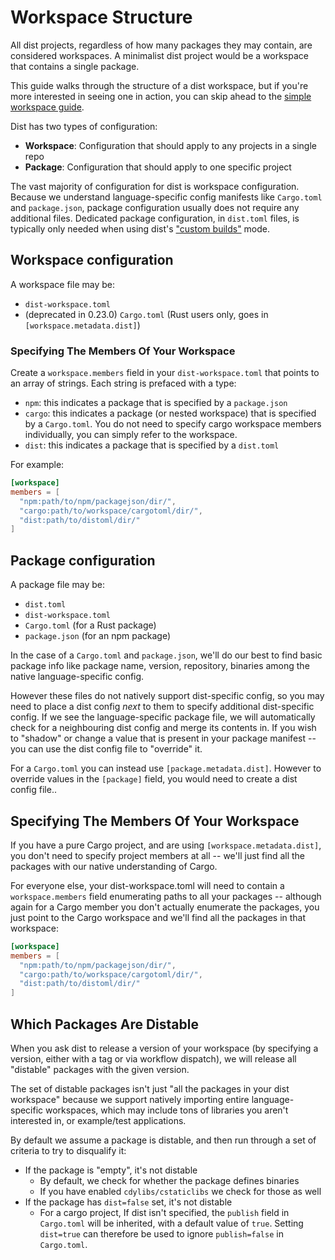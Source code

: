 # Workspace Structure

All dist projects, regardless of how many packages they may contain, are
considered workspaces. A minimalist dist project would be a workspace that
contains a single package.

This guide walks through the structure of a dist workspace, but if you're more interested in seeing one in action, you can skip ahead to the [simple workspace guide][simple-guide].

Dist has two types of configuration:

- **Workspace**: Configuration that should apply to any projects in a single repo
- **Package**: Configuration that should apply to one specific project

The vast majority of configuration for dist is workspace configuration. Because
we understand language-specific config manifests like `Cargo.toml` and
`package.json`, package configuration usually does not require any additional
files. Dedicated package configuration, in `dist.toml` files, is typically only needed when using dist's ["custom builds"][custom-builds] mode.

## Workspace configuration

A workspace file may be:

* `dist-workspace.toml`
* (deprecated in 0.23.0) `Cargo.toml` (Rust users only, goes in `[workspace.metadata.dist]`)

### Specifying The Members Of Your Workspace

Create a `workspace.members` field in your `dist-workspace.toml` that points to
an array of strings. Each string is prefaced with a type:

- `npm`: this indicates a package that is specified by a `package.json`
- `cargo`: this indicates a package (or nested workspace) that is specified by a `Cargo.toml`. You do not need to specify cargo workspace members individually, you can simply refer to the workspace.
- `dist`: this indicates a package that is specified by a `dist.toml`

For example:

```toml
[workspace]
members = [
  "npm:path/to/npm/packagejson/dir/",
  "cargo:path/to/workspace/cargotoml/dir/",
  "dist:path/to/distoml/dir/"
]
```

## Package configuration

A package file may be:

* `dist.toml`
* `dist-workspace.toml`
* `Cargo.toml` (for a Rust package)
* `package.json` (for an npm package)

In the case of a `Cargo.toml` and `package.json`, we'll do our best to find basic package
info like package name, version, repository, binaries among the native language-specific config.

However these files do not natively support dist-specific config, so you may
need to place a dist config *next* to them to specify additional dist-specific
config. If we see the language-specific package file, we will automatically
check for a neighbouring dist config and merge its contents in. If you wish to
"shadow" or change a value that is present in your package manifest -- you can
use the dist config file to "override" it.

For a `Cargo.toml` you can instead use `[package.metadata.dist]`. However to
override values in the `[package]` field, you would need to create a dist
config file..


## Specifying The Members Of Your Workspace

If you have a pure Cargo project, and are using `[workspace.metadata.dist]`, you don't
need to specify project members at all -- we'll just find all the packages with our
native understanding of Cargo.

For everyone else, your dist-workspace.toml will need to contain a `workspace.members` field enumerating paths to all your packages -- although again for a Cargo member you
don't actually enumerate the packages, you just point to the Cargo workspace
and we'll find all the packages in that workspace:

```toml
[workspace]
members = [
  "npm:path/to/npm/packagejson/dir/",
  "cargo:path/to/workspace/cargotoml/dir/",
  "dist:path/to/distoml/dir/"
]
```

## Which Packages Are Distable

When you ask dist to release a version of your workspace (by specifying a
version, either with a tag or via workflow dispatch), we will release all "distable" packages with the
given version.

The set of distable packages isn't just "all the packages in your dist workspace"
because we support natively importing entire language-specific workspaces, which may
include tons of libraries you aren't interested in, or example/test applications.

By default we assume a package is distable, and then run through a set of criteria
to try to disqualify it:

* If the package is "empty", it's not distable
	* By default, we check for whether the package defines binaries
    * If you have enabled `cdylibs/cstaticlibs` we check for those as well
* If the package has `dist=false` set, it's not distable
  * For a cargo project, If dist isn't specified, the `publish` field in
    `Cargo.toml` will be inherited, with a default value of `true`. Setting
    `dist=true` can therefore be used to ignore `publish=false` in `Cargo.toml`.

[custom-builds]: ../custom-builds.md
[simple-guide]: ./simple-guide.md
